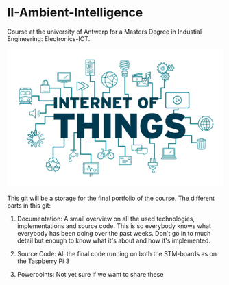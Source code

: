 # II-Ambient-Intelligence
Course at the university of Antwerp for a Masters Degree in Industial Engineering: Electronics-ICT.

![ScreenShot](InternetOfThings.jpg)

This git will be a storage for the final portfolio of the course.
The different parts in this git:

1) Documentation:
A small overview on all the used technologies, implementations and source code. This is so everybody knows what everybody has been doing over the past weeks. Don't go in to much detail but enough to know what it's about and how it's implemented.

2) Source Code:
All the final code running on both the STM-boards as on the Taspberry Pi 3

3) Powerpoints:
Not yet sure if we want to share these
